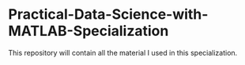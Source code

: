 # Practical-Data-Science-with-MATLAB-Specialization
This repository will contain all the material I used in this specialization.
